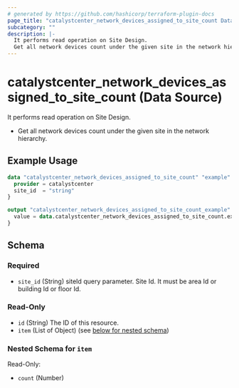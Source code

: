 ```yaml
---
# generated by https://github.com/hashicorp/terraform-plugin-docs
page_title: "catalystcenter_network_devices_assigned_to_site_count Data Source - terraform-provider-catalystcenter"
subcategory: ""
description: |-
  It performs read operation on Site Design.
  Get all network devices count under the given site in the network hierarchy.
---
```


# catalystcenter_network_devices_assigned_to_site_count (Data Source)

It performs read operation on Site Design.

- Get all network devices count under the given site in the network hierarchy.

## Example Usage

```terraform
data "catalystcenter_network_devices_assigned_to_site_count" "example" {
  provider = catalystcenter
  site_id  = "string"
}

output "catalystcenter_network_devices_assigned_to_site_count_example" {
  value = data.catalystcenter_network_devices_assigned_to_site_count.example.item
}
```

<!-- schema generated by tfplugindocs -->
## Schema

### Required

- `site_id` (String) siteId query parameter. Site Id. It must be area Id or building Id or floor Id.

### Read-Only

- `id` (String) The ID of this resource.
- `item` (List of Object) (see [below for nested schema](#nestedatt--item))

<a id="nestedatt--item"></a>
### Nested Schema for `item`

Read-Only:

- `count` (Number)
